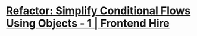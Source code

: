 # [Refactor: Simplify Conditional Flows Using Objects - 1 | Frontend Hire](https://www.frontendhire.com/questions/refactor-simplify-conditional-flows-1)


